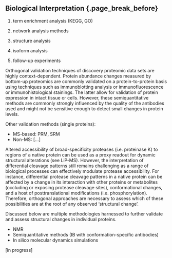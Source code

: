 ## Biological Interpretation {.page_break_before}


1. term enrichment analysis (KEGG, GO)
2. network analysis methods
3. structure analysis
4. isoform analysis

5. follow-up experiments

Orthogonal validation techniques of discovery proteomic data sets are highly context-dependent.
Protein abundance changes measured by bottom-up proteomics are commonly validated on a protein-to-protein basis using techniques such as immunoblotting analysis or immunofluorescence or immunohistological stainings. The latter allow for validation of protein expression in intact tissue or cells. 
However, these semiquantitative methods are commonly strongly influenced by the quality of the antibodies used and might not be sensitive enough to detect small changes in protein levels. 

Other validation methods (single proteins): 
-	MS-based: PRM, SRM
- Non-MS: [...]

Altered accessibility of broad-specificity proteases (i.e. proteinase K) to regions of a native protein can be used as a proxy readout for dynamic structural alterations (see LiP-MS). However, the interpretation of differential cleavage patterns still remains challenging as a range of biological processes can effectively modulate protease accessibility. For instance, differential protease cleavage patterns in a native protein can be affected by a change in its interaction with other proteins or metabolites (occluding or exposing protease cleavage sites), conformational changes, and a host of posttranslational modifications (i.e. phosphorylation). Therefore, orthogonal approaches are necessary to assess which of these possibilities are at the root of any observed ‘structural change’. 

Discussed below are multiple methodologies harnessed to further validate and assess structural changes in individual proteins.

-	NMR
-	Semiquantitative methods (IB with conformation-specific antibodies)
-	In silico molecular dynamics simulations 


[in progress]
